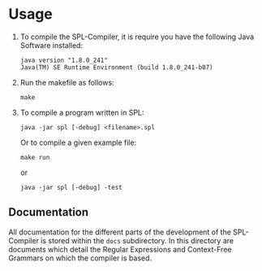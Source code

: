 # Usage
1.  To compile the SPL-Compiler, it is require you have the following Java Software installed:
	```
	java version "1.8.0_241"
	Java(TM) SE Runtime Environment (build 1.8.0_241-b07)
	```
2.  Run the makefile as follows:
	```
	make
	```
3.  To compile a program written in SPL:
	```
	java -jar spl [-debug] <filename>.spl
	```
	Or to compile a given example file:
	```
	make run
	```
	or
	```
	java -jar spl [-debug] -test
	```

## Documentation
All documentation for the different parts of the development of the SPL-Compiler is stored within the ```docs``` subdirectory.
In this directory are documents which detail the Regular Expressions and Context-Free Grammars on which the compiler is based.

